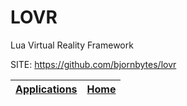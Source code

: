 # LOVR

 Lua Virtual Reality Framework

 SITE: https://github.com/bjornbytes/lovr

 | [Applications](https://portable-linux-apps.github.io/apps.html) | [Home](https://portable-linux-apps.github.io)
 | --- | --- |
